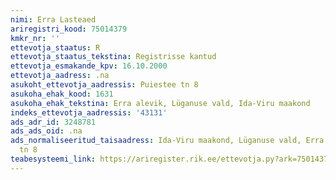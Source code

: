 ```yaml
---
nimi: Erra Lasteaed
ariregistri_kood: 75014379
kmkr_nr: ''
ettevotja_staatus: R
ettevotja_staatus_tekstina: Registrisse kantud
ettevotja_esmakande_kpv: 16.10.2000
ettevotja_aadress: .na
asukoht_ettevotja_aadressis: Puiestee tn 8
asukoha_ehak_kood: 1631
asukoha_ehak_tekstina: Erra alevik, Lüganuse vald, Ida-Viru maakond
indeks_ettevotja_aadressis: '43131'
ads_adr_id: 3248781
ads_ads_oid: .na
ads_normaliseeritud_taisaadress: Ida-Viru maakond, Lüganuse vald, Erra alevik, Puiestee
  tn 8
teabesysteemi_link: https://ariregister.rik.ee/ettevotja.py?ark=75014379&ref=rekvisiidid
---
```

